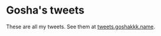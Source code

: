 # Gosha's tweets

These are all my tweets. See them at [tweets.goshakkk.name](http://tweets.goshakkk.name).
